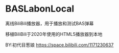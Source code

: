 # BASLabonLocal
离线BiliBili播放器，用于播放和测试BAS弹幕

移植BiliBili于2020年使用的HTML5播放器到本地

BY:初代目葱娘
https://space.bilibili.com/1171230637
